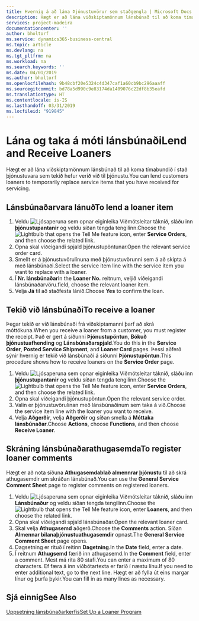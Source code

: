 ```yaml
---
title: Hvernig á að lána Þjónustuvörur sem staðgengla | Microsoft Docs
description: Hægt er að lána viðskiptamönnum lánsbúnað til að koma tímabundið í stað þjónustuvara sem tekið hefur verið við til þjónustu.
services: project-madeira
documentationcenter: ''
author: bholtorf
ms.service: dynamics365-business-central
ms.topic: article
ms.devlang: na
ms.tgt_pltfrm: na
ms.workload: na
ms.search.keywords: ''
ms.date: 04/01/2019
ms.author: bholtorf
ms.openlocfilehash: 9b48cbf20e5324c4d347caf1a60cb9bc296aaaff
ms.sourcegitcommit: bd78a5d990c9e83174da1409076c22df8b35eafd
ms.translationtype: HT
ms.contentlocale: is-IS
ms.lasthandoff: 03/31/2019
ms.locfileid: "919845"
---
```

# <a name="lend-and-receive-loaners"></a><span data-ttu-id="5519b-103">Lána og taka á móti lánsbúnaði</span><span class="sxs-lookup"><span data-stu-id="5519b-103">Lend and Receive Loaners</span></span>
<span data-ttu-id="5519b-104">Hægt er að lána viðskiptamönnum lánsbúnað til að koma tímabundið í stað þjónustuvara sem tekið hefur verið við til þjónustu.</span><span class="sxs-lookup"><span data-stu-id="5519b-104">You can lend customers loaners to temporarily replace service items that you have received for servicing.</span></span>  
  
## <a name="to-lend-a-loaner-item"></a><span data-ttu-id="5519b-105">Lánsbúnaðarvara lánuð</span><span class="sxs-lookup"><span data-stu-id="5519b-105">To lend a loaner item</span></span>    
1. <span data-ttu-id="5519b-106">Veldu ![Ljósaperuna sem opnar eiginleika Viðmótsleitar](media/ui-search/search_small.png "Segðu mér hvað þú vilt gera") táknið, sláðu inn **þjónustupantanir** og veldu síðan tengda tengilinn.</span><span class="sxs-lookup"><span data-stu-id="5519b-106">Choose the ![Lightbulb that opens the Tell Me feature](media/ui-search/search_small.png "Tell me what you want to do") icon, enter **Service Orders**, and then choose the related link.</span></span>  
2. <span data-ttu-id="5519b-107">Opna skal viðeigandi spjald þjónustupöntunar.</span><span class="sxs-lookup"><span data-stu-id="5519b-107">Open the relevant service order card.</span></span>  
3. <span data-ttu-id="5519b-108">Smellt er á þjónustuvörulínuna með þjónustuvörunni sem á að skipta á með lánsbúnaði.</span><span class="sxs-lookup"><span data-stu-id="5519b-108">Select the service item line with the service item you want to replace with a loaner.</span></span>  
4. <span data-ttu-id="5519b-109">Í **Nr. lánsbúnaðar**</span><span class="sxs-lookup"><span data-stu-id="5519b-109">In the **Loaner No.**</span></span> <span data-ttu-id="5519b-110">reitnum, veljið viðeigandi lánsbúnaðarvöru.</span><span class="sxs-lookup"><span data-stu-id="5519b-110">field, choose the relevant loaner item.</span></span>  
5. <span data-ttu-id="5519b-111">Velja **Já** til að staðfesta lánið.</span><span class="sxs-lookup"><span data-stu-id="5519b-111">Choose **Yes** to confirm the loan.</span></span>  

## <a name="to-receive-a-loaner"></a><span data-ttu-id="5519b-112">Tekið við lánsbúnaði</span><span class="sxs-lookup"><span data-stu-id="5519b-112">To receive a loaner</span></span>  
<span data-ttu-id="5519b-113">Þegar tekið er við lánsbúnaði frá viðskiptamanni þarf að skrá móttökuna.</span><span class="sxs-lookup"><span data-stu-id="5519b-113">When you receive a loaner from a customer, you must register the receipt.</span></span> <span data-ttu-id="5519b-114">Það er gert á síðunni **Þjónustupöntun**, **Bókuð þjónustuafhending** og **Lánsbúnaðarspjald**.</span><span class="sxs-lookup"><span data-stu-id="5519b-114">You do this in the **Service Order**, **Posted Service Shipment**, and **Loaner Card** pages.</span></span> <span data-ttu-id="5519b-115">Þessi aðferð sýnir hvernig er tekið við lánsbúnaði á síðunni **Þjónustupöntun**.</span><span class="sxs-lookup"><span data-stu-id="5519b-115">This procedure shows how to receive loaners on the **Service Order** page.</span></span>  
  
1. <span data-ttu-id="5519b-116">Veldu ![Ljósaperuna sem opnar eiginleika Viðmótsleitar](media/ui-search/search_small.png "Segðu mér hvað þú vilt gera") táknið, sláðu inn **þjónustupantanir** og veldu síðan tengda tengilinn.</span><span class="sxs-lookup"><span data-stu-id="5519b-116">Choose the ![Lightbulb that opens the Tell Me feature](media/ui-search/search_small.png "Tell me what you want to do") icon, enter **Service Orders**, and then choose the related link.</span></span>  
2. <span data-ttu-id="5519b-117">Opna skal viðeigandi þjónustupöntun.</span><span class="sxs-lookup"><span data-stu-id="5519b-117">Open the relevant service order.</span></span>  
3. <span data-ttu-id="5519b-118">Valin er þjónustuvörulínan með lánsbúnaðinum sem taka á við.</span><span class="sxs-lookup"><span data-stu-id="5519b-118">Choose the service item line with the loaner you want to receive.</span></span>  
4. <span data-ttu-id="5519b-119">Velja **Aðgerðir**, velja **Aðgerðir** og síðan smella á **Móttaka lánsbúnaðar**.</span><span class="sxs-lookup"><span data-stu-id="5519b-119">Choose **Actions**, choose **Functions**, and then choose **Receive Loaner**.</span></span>  

## <a name="to-register-loaner-comments"></a><span data-ttu-id="5519b-120">Skráning lánsbúnaðarathugasemda</span><span class="sxs-lookup"><span data-stu-id="5519b-120">To register loaner comments</span></span>  
<span data-ttu-id="5519b-121">Hægt er að nota síðuna **Athugasemdablað almennrar þjónustu** til að skrá athugasemdir um skráðan lánsbúnað.</span><span class="sxs-lookup"><span data-stu-id="5519b-121">You can use the **General Service Comment Sheet** page to register comments on registered loaners.</span></span>  
  
1. <span data-ttu-id="5519b-122">Veldu ![Ljósaperuna sem opnar eiginleika Viðmótsleitar](media/ui-search/search_small.png "Segðu mér hvað þú vilt gera") táknið, sláðu inn **Lánsbúnaður** og veldu síðan tengda tengilinn.</span><span class="sxs-lookup"><span data-stu-id="5519b-122">Choose the ![Lightbulb that opens the Tell Me feature](media/ui-search/search_small.png "Tell me what you want to do") icon, enter **Loaners**, and then choose the related link.</span></span>  
2. <span data-ttu-id="5519b-123">Opna skal viðeigandi spjald lánsbúnaðar.</span><span class="sxs-lookup"><span data-stu-id="5519b-123">Open the relevant loaner card.</span></span>  
3. <span data-ttu-id="5519b-124">Skal velja **Athugasemd** aðgerð.</span><span class="sxs-lookup"><span data-stu-id="5519b-124">Choose the **Comments** action.</span></span> <span data-ttu-id="5519b-125">Síðan **Almennar bilanaþjónustuathugasemdir** opnast.</span><span class="sxs-lookup"><span data-stu-id="5519b-125">The **General Service Comment Sheet** page opens.</span></span>  
4. <span data-ttu-id="5519b-126">Dagsetning er rituð í reitinn **Dagetning**.</span><span class="sxs-lookup"><span data-stu-id="5519b-126">In the **Date** field, enter a date.</span></span>  
5. <span data-ttu-id="5519b-127">Í reitnum **Athugsemd** færið inn athugasemd.</span><span class="sxs-lookup"><span data-stu-id="5519b-127">In the **Comment** field, enter a comment.</span></span> <span data-ttu-id="5519b-128">Mest má rita 80 stafi.</span><span class="sxs-lookup"><span data-stu-id="5519b-128">You can enter a maximum of 80 characters.</span></span> <span data-ttu-id="5519b-129">Ef færa á inn viðbótartexta er farið í næstu línu.</span><span class="sxs-lookup"><span data-stu-id="5519b-129">If you need to enter additional text, go to the next line.</span></span> <span data-ttu-id="5519b-130">Hægt er að fylla út eins margar línur og þurfa þykir.</span><span class="sxs-lookup"><span data-stu-id="5519b-130">You can fill in as many lines as necessary.</span></span>  
  
## <a name="see-also"></a><span data-ttu-id="5519b-131">Sjá einnig</span><span class="sxs-lookup"><span data-stu-id="5519b-131">See Also</span></span>  
[<span data-ttu-id="5519b-132">Uppsetning lánsbúnaðarkerfis</span><span class="sxs-lookup"><span data-stu-id="5519b-132">Set Up a Loaner Program</span></span>](service-how-setup-loaner-program.md)   
